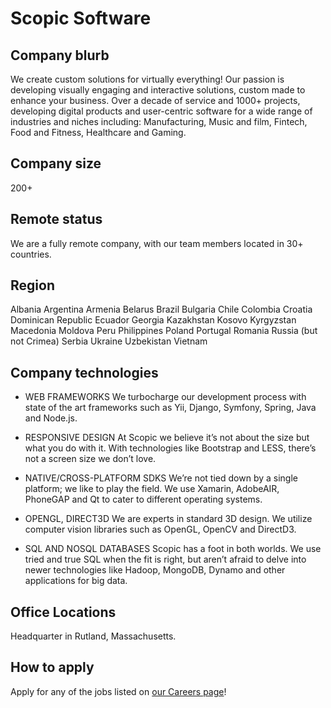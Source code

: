 # Scopic Software

## Company blurb
We create custom solutions for virtually everything! Our passion is developing visually engaging and interactive solutions, custom made to enhance your business. Over a decade of service and 1000+ projects, developing digital products and user-centric software for a wide range of industries and niches including: Manufacturing, Music and film, Fintech, Food and Fitness, Healthcare and Gaming.

## Company size
200+

## Remote status
We are a fully remote company, with our team members located in 30+ countries.

## Region
Albania
Argentina
Armenia
Belarus
Brazil
Bulgaria
Chile
Colombia
Croatia
Dominican Republic
Ecuador
Georgia
Kazakhstan
Kosovo
Kyrgyzstan
Macedonia
Moldova
Peru
Philippines
Poland
Portugal
Romania
Russia (but not Crimea)
Serbia
Ukraine
Uzbekistan
Vietnam

## Company technologies
- WEB FRAMEWORKS
We turbocharge our development process with state of the art frameworks such as Yii, Django, Symfony, Spring, Java and Node.js.

- RESPONSIVE DESIGN
At Scopic we believe it’s not about the size but what you do with it. With technologies like Bootstrap and LESS, there’s not a screen size we don’t love.

- NATIVE/CROSS-PLATFORM SDKS
We’re not tied down by a single platform; we like to play the field. We use Xamarin, AdobeAIR, PhoneGAP and Qt to cater to different operating systems.

- OPENGL, DIRECT3D
We are experts in standard 3D design. We utilize computer vision libraries such as OpenGL, OpenCV and DirectD3.

- SQL AND NOSQL DATABASES
Scopic has a foot in both worlds. We use tried and true SQL when the fit is right, but aren’t afraid to delve into newer technologies like Hadoop, MongoDB, Dynamo and other applications for big data.

## Office Locations
Headquarter in Rutland, Massachusetts.

## How to apply
Apply for any of the jobs listed on [our Careers page](https://scopicsoftware.com/careers/)!

